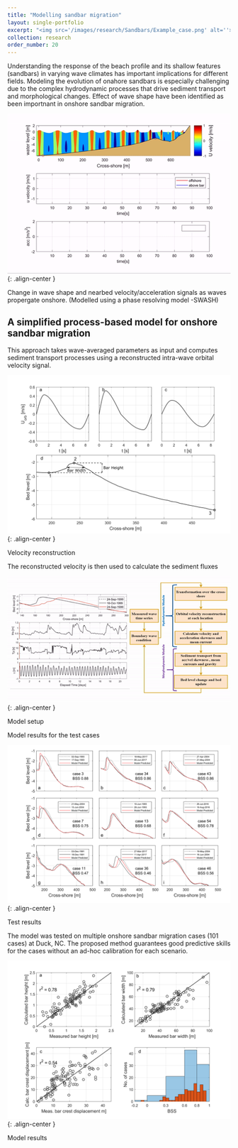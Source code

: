 ```yaml
---
title: "Modelling sandbar migration"
layout: single-portfolio
excerpt: "<img src='/images/research/Sandbars/Example_case.png' alt=''>"
collection: research
order_number: 20
---
```


Understanding the response of the beach profile and its shallow features (sandbars) in varying wave climates has important implications for different fields. Modeling the evolution of onahore sandbars is especially challenging due to the complex hydrodynamic processes that drive sediment transport and morphological changes. 
Effect of wave shape have been identified as been importnant in onshore sandbar migration.

![](/images/research/Sandbars/Mikevid.gif){: .align-center }

<figcaption>
Change in wave shape and nearbed velocity/acceleration signals as waves propergate onshore. (Modelled using a phase resolving model -SWASH)
</figcaption>

## A simplified process-based model for onshore sandbar migration 

This approach takes wave-averaged parameters as input and computes sediment transport processes using a reconstructed intra-wave orbital velocity signal. 

![](/images/research/Sandbars/F1_vel_recon.png){: .align-center }

<figcaption>
Velocity reconstruction
</figcaption>

The reconstructed velocity is then used to calculate the sediment fluxes

![](/images/research/Sandbars/Modelintro.gif){: .align-center }

<figcaption>
Model setup 
</figcaption>

Model results for the test cases

![](/images/research/Sandbars/F6_test_examples.png){: .align-center }

<figcaption>
Test results
</figcaption>



The model was tested on multiple onshore sandbar migration cases (101 cases) at Duck, NC. The proposed method guarantees good predictive skills for the cases without an ad-hoc calibration for each scenario. 

![](/images/research/Sandbars/bar_metrics_r2.png){: .align-center }

<figcaption>
Model results
</figcaption>


